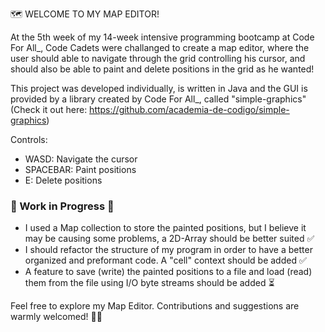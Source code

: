 🗺️ WELCOME TO MY MAP EDITOR!

At the 5th week of my 14-week intensive programming bootcamp at Code For All_, Code Cadets were challanged to create a map editor, where the user should able to 
navigate through the grid controlling his cursor, and should also be able to paint and delete positions in the grid as he wanted!

This project was developed individually, is written in Java and the GUI is provided by a library created by Code For All_, called "simple-graphics" 
(Check it out here: https://github.com/academia-de-codigo/simple-graphics)

Controls:

- WASD: Navigate the cursor
- SPACEBAR: Paint positions
- E: Delete positions

### 🚧 Work in Progress 🚧 ### 

- I used a Map collection to store the painted positions, but I believe it may be causing some problems, a 2D-Array should be better suited ✅
- I should refactor the structure of my program in order to have a better organized and preformant code. A "cell" context should be added ✅
- A feature to save (write) the painted positions to a file and load (read) them from the file using I/O byte streams should be added ⏳

Feel free to explore my Map Editor. Contributions and suggestions are warmly welcomed! 🚀🌈

